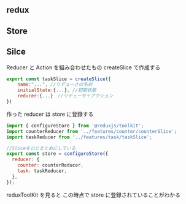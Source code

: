 ## redux

## Store

## Silce

Reducer と Action を組み合わせたもの
createSlice で作成する

```javascript
export const taskSlice = createSlice({
    name:"...", //りデューさの名前
    initialState:{...}, //初期状態
    reducer:{...}　//リデューサ＋アクション
})
```

作った reducer は store に登録する

```javascript
import { configureStore } from '@reduxjs/toolkit';
import counterReducer from '../features/counter/counterSlice';
import taskReducer from '../features/task/taskSlice';

//Sliceをひとまとめにしている
export const store = configureStore({
  reducer: {
    counter: counterReducer,
    task: taskReducer,
  },
});
```

reduxToolKit を見ると
この時点で store に登録されていることがわかる

##
